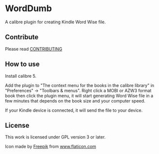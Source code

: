 # WordDumb

A calibre plugin for creating Kindle Word Wise file.

## Contribute

Please read [CONTRIBUTING](./docs/CONTRIBUTING.md)

## How to use

Install calibre 5.

Add the plugin to "The context menu for the books in the calibre library" in "Preferences" -> "Toolbars & menus". Right click a MOBI or AZW3 format book then click the plugin menu, it will start generating Word Wise file in a few minutes that depends on the book size and your computer speed.

If your Kindle device is connected, it will send the file to your device.

## License

This work is licensed under GPL version 3 or later.

Icon made by <a href="https://www.flaticon.com/authors/freepik" title="Freepik">Freepik</a> from <a href="https://www.flaticon.com/" title="Flaticon">www.flaticon.com</a>
